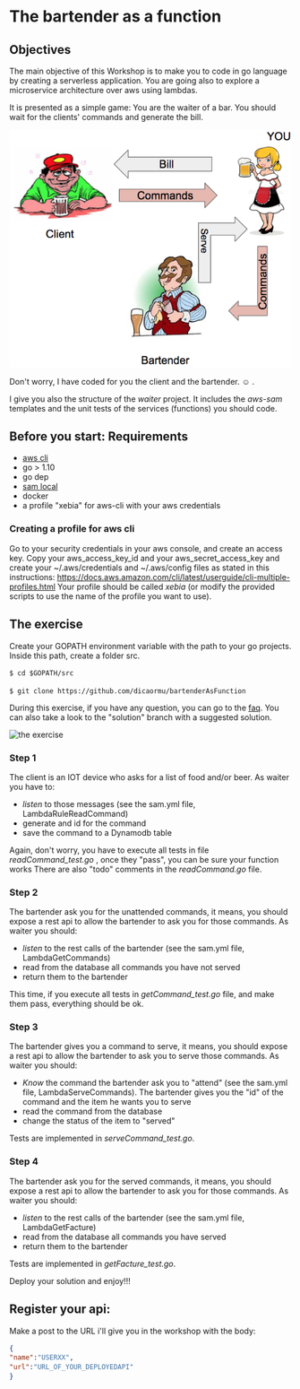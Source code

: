 # The bartender as a function

## Objectives

The main objective of this Workshop is to make you to code in go language by creating a serverless application.
You are going also to explore a microservice architecture over aws using lambdas.

It is presented as a simple game: You are the waiter of a bar. You should wait for the clients' commands and generate the bill.

![the bartender](https://github.com/dicaormu/bartenderAsFunction/blob/solution/bartenderHL.png "The bartender")


Don't worry, I have coded for you the client and the bartender. :relaxed: .

I give you also the structure of the *waiter* project. It includes the *aws-sam* templates and the unit tests of the services (functions) you should code. 

## Before you start: Requirements

* [aws cli](https://docs.aws.amazon.com/fr_fr/cli/latest/userguide/awscli-install-bundle.html) 
* go > 1.10 
* go dep
* [sam local](https://github.com/awslabs/aws-sam-cli)
* docker
* a profile "xebia" for aws-cli with your aws credentials

### Creating a profile for aws cli

Go to your security credentials in your aws console, and create an access key. Copy your aws_access_key_id
and your aws_secret_access_key  and  create your ~/.aws/credentials and  ~/.aws/config files as stated in this instructions: https://docs.aws.amazon.com/cli/latest/userguide/cli-multiple-profiles.html
Your profile should be called *xebia* (or modify the provided scripts to use the name of the profile you want to use).

## The exercise 

Create your GOPATH environment variable with the path to your go projects.
Inside this path, create a folder src.

```
$ cd $GOPATH/src

$ git clone https://github.com/dicaormu/bartenderAsFunction
```

During this exercise, if you have any question, you can go to the [faq](FAQ.md).
You can also take a look to the "solution" branch with a suggested solution.

![the exercise](https://docs.google.com/drawings/d/e/2PACX-1vQo9d9tz8Mm0s_NxGLRni0yA6V7r6YDlaJtOHQLblMqXi9jWjkIfv-v8L0eHsnF_XSIbTK2Yg7tecY0/pub?w=480&h=360)

### Step 1
The client is an IOT device who asks for a list of food and/or beer.
As waiter you have to:  
* *listen* to those messages (see the sam.yml file, LambdaRuleReadCommand)
* generate and id for the command
* save the command to a Dynamodb table

Again, don't worry, you have to execute all tests in file *readCommand_test.go* , once they "pass", you can be sure your function works
There are also "todo" comments in the *readCommand.go* file.

### Step 2
The bartender ask you for the unattended commands, it means, you should expose a rest api to allow the bartender to ask you for those commands.
As waiter you should:
* *listen* to the rest calls of the bartender (see the sam.yml file, LambdaGetCommands)
* read from the database all commands you have not served
* return them to the bartender

This time, if you execute all tests in *getCommand_test.go* file, and make them pass, everything should be ok.

### Step 3
The bartender gives you a command to serve, it means, you should expose a rest api to allow the bartender to ask you to serve those commands.
As waiter you should:
* *Know* the command the bartender ask you to "attend" (see the sam.yml file, LambdaServeCommands). The bartender gives you the "id" of the command and the item he wants you to serve
* read the command from the database
* change the status of the item to "served" 

Tests are implemented in *serveCommand_test.go*.

### Step 4
The bartender ask you for the served commands, it means, you should expose a rest api to allow the bartender to ask you for those commands.
As waiter you should:
* *listen* to the rest calls of the bartender (see the sam.yml file, LambdaGetFacture)
* read from the database all commands you have served
* return them to the bartender

Tests are implemented in *getFacture_test.go*.

Deploy your solution and enjoy!!!

## Register your api:
Make a post to the URL i'll give you in the workshop with the body:

```json
{ 
"name":"USERXX",
"url":"URL_OF_YOUR_DEPLOYEDAPI"
}
```
